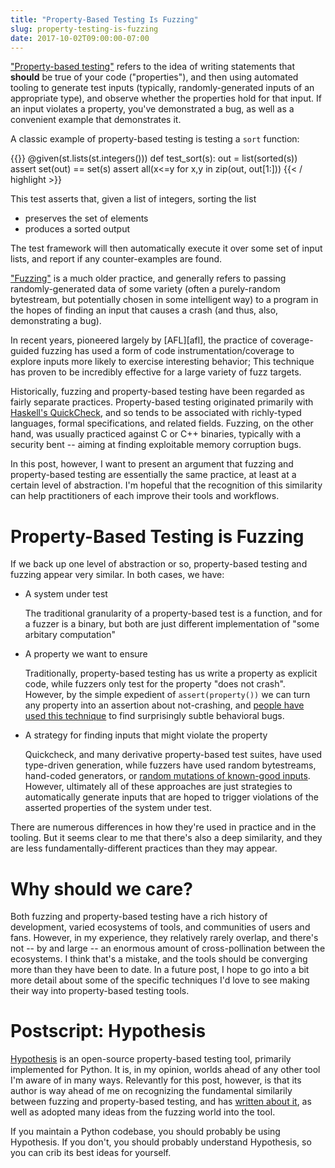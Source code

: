 ```yaml
---
title: "Property-Based Testing Is Fuzzing"
slug: property-testing-is-fuzzing
date: 2017-10-02T09:00:00-07:00
---
```


["Property-based testing"][proptesting] refers to the idea of writing
statements that **should** be true of your code ("properties"), and
then using automated tooling to generate test inputs (typically,
randomly-generated inputs of an appropriate type), and observe whether
the properties hold for that input. If an input violates a property,
you've demonstrated a bug, as well as a convenient example that
demonstrates it.

A classic example of property-based testing is testing a `sort`
function:

{{<highlight python>}}
@given(st.lists(st.integers()))
def test_sort(s):
  out = list(sorted(s))
  assert set(out) == set(s)
  assert all(x<=y for x,y in zip(out, out[1:]))
{{< / highlight >}}

This test asserts that, given a list of integers, sorting the list
- preserves the set of elements
- produces a sorted output

The test framework will then automatically execute it over some set of
input lists, and report if any counter-examples are found.


["Fuzzing"][fuzzing] is a much older practice, and generally refers to
passing randomly-generated data of some variety (often a purely-random
bytestream, but potentially chosen in some intelligent way) to a
program in the hopes of finding an input that causes a crash (and
thus, also, demonstrating a bug).

In recent years, pioneered largely by [AFL][afl], the practice of
coverage-guided fuzzing has used a form of code
instrumentation/coverage to explore inputs more likely to exercise
interesting behavior; This technique has proven to be incredibly
effective for a large variety of fuzz targets.

Historically, fuzzing and property-based testing have been regarded as
fairly separate practices. Property-based testing originated primarily
with [Haskell's QuickCheck][quickcheck], and so tends to be associated
with richly-typed languages, formal specifications, and related
fields. Fuzzing, on the other hand, was usually practiced against C or
C++ binaries, typically with a security bent -- aiming at finding
exploitable memory corruption bugs.

In this post, however, I want to present an argument that fuzzing and
property-based testing are essentially the same practice, at least at
a certain level of abstraction. I'm hopeful that the recognition of
this similarity can help practitioners of each improve their tools and
workflows.

# Property-Based Testing is Fuzzing

If we back up one level of abstraction or so, property-based testing
and fuzzing appear very similar. In both cases, we have:

- A system under test

  The traditional granularity of a property-based test is a function,
  and for a fuzzer is a binary, but both are just different
  implementation of "some arbitary computation"

- A property we want to ensure

  Traditionally, property-based testing has us write a property as
  explicit code, while fuzzers only test for the property "does not
  crash". However, by the simple expedient of `assert(property())` we
  can turn any property into an assertion about not-crashing, and
  [people have used this technique][fuzz-bn] to find surprisingly
  subtle behavioral bugs.

- A strategy for finding inputs that might violate the property

  Quickcheck, and many derivative property-based test suites, have
  used type-driven generation, while fuzzers have used random
  bytestreams, hand-coded generators, or
  [random mutations of known-good inputs][5linefuzzer]. However,
  ultimately all of these approaches are just strategies to
  automatically generate inputs that are hoped to trigger violations
  of the asserted properties of the system under test.

There are numerous differences in how they're used in practice and in
the tooling. But it seems clear to me that there's also a deep
similarity, and they are less fundamentally-different practices than
they may appear.

# Why should we care?

Both fuzzing and property-based testing have a rich history of
development, varied ecosystems of tools, and communities of users and
fans. However, in my experience, they relatively rarely overlap, and
there's not -- by and large -- an enormous amount of cross-pollination
between the ecosystems. I think that's a mistake, and the tools should
be converging more than they have been to date. In a future post, I
hope to go into a bit more detail about some of the specific
techniques I'd love to see making their way into property-based
testing tools.

# Postscript: Hypothesis

[Hypothesis][hypothesis] is an open-source property-based testing
tool, primarily implemented for Python. It is, in my opinion, worlds
ahead of any other tool I'm aware of in many ways. Relevantly for this
post, however, is that its author is way ahead of me on recognizing
the fundamental similarily between fuzzing and property-based testing,
and has
[written about it](http://hypothesis.works/articles/what-is-property-based-testing/),
as well as adopted many ideas from the fuzzing world into the tool.

If you maintain a Python codebase, you should probably be using
Hypothesis. If you don't, you should probably understand Hypothesis,
so you can crib its best ideas for yourself.


[proptesting]: http://blog.jessitron.com/2013/04/property-based-testing-what-is-it.html
[fuzzing]: https://en.wikipedia.org/wiki/Fuzzing
[quickcheck]: http://www.cse.chalmers.se/~rjmh/QuickCheck/manual.html
[5linefuzzer]: http://flatlinesecurity.com/posts/charlie-miller-five-line-fuzzer/
[fuzz-bn]: https://blog.fuzzing-project.org/31-Fuzzing-Math-miscalculations-in-OpenSSLs-BN_mod_exp-CVE-2015-3193.html
[hypothesis]: http://hypothesis.works
